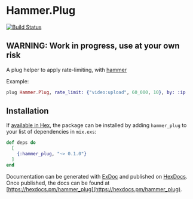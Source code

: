 # Hammer.Plug

[![Build Status](https://travis-ci.org/ExHammer/hammer-plug.svg?branch=master)](https://travis-ci.org/ExHammer/hammer-plug)


## WARNING: Work in progress, use at your own risk


A plug helper to apply rate-limiting, with
[hammer](https://github.com/ExHammer/hammer)

Example:

```elixir
plug Hammer.Plug, rate_limit: {"video:upload", 60_000, 10}, by: :ip
```


## Installation

If [available in Hex](https://hex.pm/docs/publish), the package can be installed
by adding `hammer_plug` to your list of dependencies in `mix.exs`:

```elixir
def deps do
  [
    {:hammer_plug, "~> 0.1.0"}
  ]
end
```

Documentation can be generated with [ExDoc](https://github.com/elixir-lang/ex_doc)
and published on [HexDocs](https://hexdocs.pm). Once published, the docs can
be found at [https://hexdocs.pm/hammer_plug](https://hexdocs.pm/hammer_plug).
